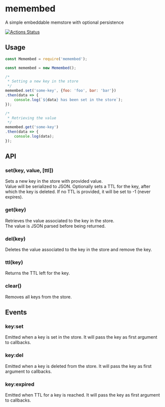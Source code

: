 # memembed
A simple embeddable memstore with optional persistence

[![Actions Status](https://github.com/markomannux/memembed/workflows/Build%20and%20Test/badge.svg)](https://github.com/markomannux/memembed/actions)

## Usage
```javascript
const Memembed = require('memembed');

const memembed = new Memembed();

/*
 * Setting a new key in the store
 */
memembed.set('some-key', {foo: 'foo', bar: 'bar'})
.then(data => {
    console.log(`${data} has been set in the store`);
});

/*
 * Retrieving the value
 */
memembed.get('some-key')
.then(data => {
    console.log(data);
});
```

## API

### set(key, value, [ttl])
Sets a new key in the store with provided value.  
Value will be serialized to JSON.
Optionally sets a TTL for the key, after which the key is deleted. If no TTL is provided, it will be set to -1 (never expires).

### get(key)
Retrieves the value associated to the key in the store.  
The value is JSON parsed before being returned.

### del(key)
Deletes the value associated to the key in the store and remove the key.  

### ttl(key)
Returns the TTL left for the key.

### clear()
Removes all keys from the store.

## Events

### key:set
Emitted when a key is set in the store. It will pass the key as first argument to callbacks.

### key:del
Emitted when a key is deleted from the store. It will pass the key as first argument to callbacks.

### key:expired
Emitted when TTL for a key is reached. It will pass the key as first argument to callbacks.